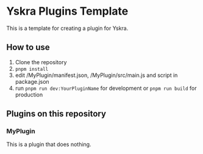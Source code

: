 # Yskra Plugins Template

This is a template for creating a plugin for Yskra.

## How to use

1. Clone the repository
2. `pnpm install`
3. edit /MyPlugin/manifest.json, /MyPlugin/src/main.js and script in package.json
4. run `pnpm run dev:YourPluginName` for development or `pnpm run build` for production


## Plugins on this repository

### MyPlugin

This is a plugin that does nothing.
